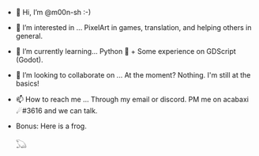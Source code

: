 - 👋 Hi, I’m @m00n-sh :-)
- 👀 I’m interested in ... PixelArt in games, translation, and helping others in general.
- 🌱 I’m currently learning... Python 🐍 + Some experience on GDScript (Godot).
- 💞️ I’m looking to collaborate on ... At the moment? Nothing. I'm still at the basics!
- 📫 How to reach me ... Through my email or discord. PM me on acabaxi ☄#3616 and we can talk.

- Bonus: Here is a frog.

  𓆏


<!---
m00n-sh/m00n-sh is a ✨ special ✨ repository because its `README.md` (this file) appears on your GitHub profile.
You can click the Preview link to take a look at your changes.
--->
